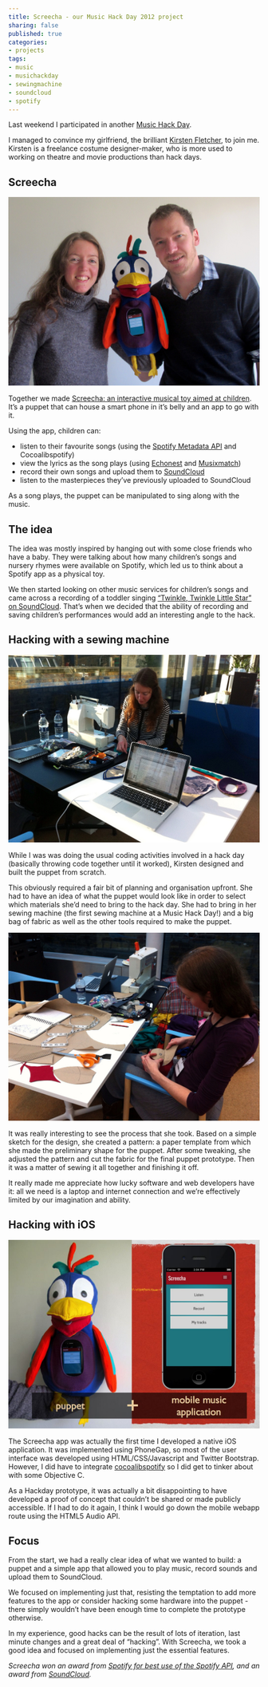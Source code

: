 ```yaml
---
title: Screecha - our Music Hack Day 2012 project
sharing: false
published: true
categories:
- projects
tags:
- music
- musichackday
- sewingmachine
- soundcloud
- spotify
---
```


Last weekend I participated in another [Music Hack Day](http://london.musichackday.org/2012/index.php?page=Main+page).

I managed to convince my girlfriend, the brilliant [Kirsten Fletcher](http://www.kirstenfletcher.com/), to join me. Kirsten is a freelance costume designer-maker, who is more used to working on theatre and movie productions than hack days.
## Screecha

![Screecha - our Music Hack Day 2012 project](/blog/images/screecha.jpeg)

Together we made [Screecha: an interactive musical toy aimed at children](https://www.hackerleague.org/hackathons/music-hack-day-london/hacks/screecha). It’s a puppet that can house a smart phone in it’s belly and an app to go with it.

Using the app, children can:
- listen to their favourite songs (using the [Spotify Metadata API](https://developer.spotify.com/technologies/web-api/) and Cocoalibspotify)
- view the lyrics as the song plays (using [Echonest](http://developer.echonest.com/) and [Musixmatch](http://musixmatch.com/))
- record their own songs and upload them to [SoundCloud](http://soundcloud.com)
- listen to the masterpieces they&rsquo;ve previously uploaded to SoundCloud

As a song plays, the puppet can be manipulated to sing along with the music.
## The idea

The idea was mostly inspired by hanging out with some close friends who have a baby. They were talking about how many children’s songs and nursery rhymes were available on Spotify, which led us to think about a Spotify app as a physical toy.



We then started looking on other music services for children’s songs and came across a recording of a toddler singing [“Twinkle, Twinkle Little Star” on SoundCloud](https://soundcloud.com/micheletharp/twinkle-twinkle-little-star). That’s when we decided that the ability of recording and saving children’s performances would add an interesting angle to the hack.
## Hacking with a sewing machine

![Screecha - our Music Hack Day 2012 project](/blog/images/sewing_machine.jpeg)

While I was was doing the usual coding activities involved in a hack day (basically throwing code together until it worked), Kirsten designed and built the puppet from scratch.

This obviously required a fair bit of planning and organisation upfront. She had to have an idea of what the puppet would look like in order to select which materials she’d need to bring to the hack day. She had to bring in her sewing machine (the first sewing machine at a Music Hack Day!) and a big bag of fabric as well as the other tools required to make the puppet.

![Screecha - our Music Hack Day 2012 project](/blog/images/pattern_cutting.jpeg)

It was really interesting to see the process that she took. Based on a simple sketch for the design, she created a pattern: a paper template from which she made the preliminary shape for the puppet. After some tweaking, she adjusted the pattern and cut the fabric for the final puppet prototype. Then it was a matter of sewing it all together and finishing it off.

It really made me appreciate how lucky software and web developers have it: all we need is a laptop and internet connection and we’re effectively limited by our imagination and ability.
## Hacking with iOS

![Screecha - our Music Hack Day 2012 project](/blog/images/screecha_sceenshot.jpg)

The Screecha app was actually the first time I developed a native iOS application. It was implemented using PhoneGap, so most of the user interface was developed using HTML/CSS/Javascript and Twitter Bootstrap. However, I did have to integrate [cocoalibspotify](https://github.com/spotify/cocoalibspotify) so I did get to tinker about with some Objective C.

As a Hackday prototype, it was actually a bit disappointing to have developed a proof of concept that couldn’t be shared or made publicly accessible. If I had to do it again, I think I would go down the mobile webapp route using the HTML5 Audio API.
## Focus

From the start, we had a really clear idea of what we wanted to build: a puppet and a simple app that allowed you to play music, record sounds and upload them to SoundCloud.

We focused on implementing just that, resisting the temptation to add more features to the app or consider hacking some hardware into the puppet - there simply wouldn’t have been enough time to complete the prototype otherwise.

In my experience, good hacks can be the result of lots of iteration, last minute changes and a great deal of “hacking”. With Screecha, we took a good idea and focused on implementing just the essential features.

_Screecha won an award from [Spotify for best use of the Spotify API](https://twitter.com/SpotifyPlatform/status/270232939898494977), and an award from [SoundCloud](https://twitter.com/SoundCloudAPI/status/270216164297306112)._
